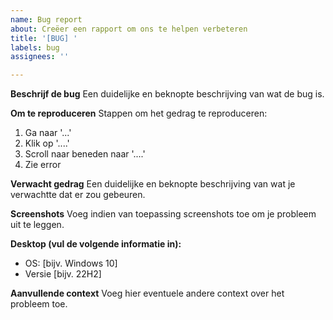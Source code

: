 ```yaml
---
name: Bug report
about: Creëer een rapport om ons te helpen verbeteren
title: '[BUG] '
labels: bug
assignees: ''

---
```


**Beschrijf de bug**
Een duidelijke en beknopte beschrijving van wat de bug is.

**Om te reproduceren**
Stappen om het gedrag te reproduceren:
1. Ga naar '...'
2. Klik op '....'
3. Scroll naar beneden naar '....'
4. Zie error

**Verwacht gedrag**
Een duidelijke en beknopte beschrijving van wat je verwachtte dat er zou gebeuren.

**Screenshots**
Voeg indien van toepassing screenshots toe om je probleem uit te leggen.

**Desktop (vul de volgende informatie in):**
 - OS: [bijv. Windows 10]
 - Versie [bijv. 22H2]

**Aanvullende context**
Voeg hier eventuele andere context over het probleem toe.